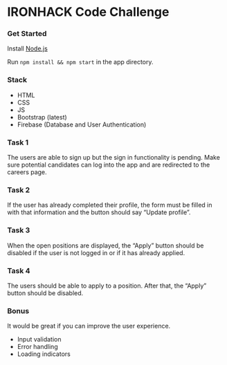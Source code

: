 # IRONHACK Code Challenge

### Get Started

Install [Node.js](https://nodejs.org/)

Run ```npm install && npm start``` in the app directory.

### Stack

- HTML
- CSS
- JS
- Bootstrap (latest)
- Firebase (Database and User Authentication)

### Task 1

The users are able to sign up but the sign in functionality is pending. Make sure  potential candidates can log into the app and are redirected to the careers page.

### Task 2

If the user has already completed their profile, the form must be filled in with that information and the button should say “Update profile”.


### Task 3

When the open positions are displayed, the “Apply” button should be disabled if the user is not logged in or if it has already applied.


### Task 4

The users should be able to apply to a position. After that, the “Apply” button should be disabled.


### Bonus

It would be great if you can improve the user experience.
- Input validation
- Error handling
- Loading indicators


